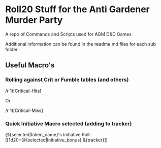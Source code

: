 # Roll20 Stuff for the Anti Gardener Murder Party

A repo of Commands and Scripts used for AGM D&D Games

Additional information can be found in the readme.md files for each sub folder

## Useful Macro's

### Rolling against Crit or Fumble tables (and others)
/r 1t[Critical-Hits]

Or

/r 1t[Critical-Miss]

### Quick Initiative Macro selected (adding to tracker)
@{selected|token_name}'s Initiative Roll: [[1d20+@{selected|Initiative_bonus} &{tracker}]]

